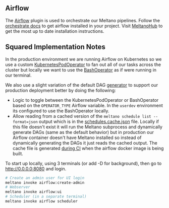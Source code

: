 ## Airflow

The [Airflow](https://github.com/apache/airflow/) plugin is used to orchestrate our Meltano pipelines.
Follow the [orchestrate docs](https://docs.meltano.com/guide/orchestration) to get airflow installed in your project.
Visit [MeltanoHub](https://hub.meltano.com/utilities/airflow) to get the most up to date installation instructions.


## Squared Implementation Notes

In the production environment we are running Airflow on Kubernetes so we use a custom [KubernetesPodOperator](./plugins/meltano_k8_operator.py) to fan out all of our tasks across the cluster but locally we want to use the [BashOperator](https://airflow.apache.org/docs/apache-airflow/stable/howto/operator/bash.html) as if were running in our terminal.

We also use a slight variation of the default DAG [generator](./dags/meltano.py) to support our production deployment better by doing the following:

- Logic to toggle between the KubernetesPodOperator or BashOperator based on the `OPERATOR_TYPE` Airflow variable. In the `userdev` environment its configured to use the BashOperator locally.
- Allow reading from a cached version of the `meltano schedule list --format=json` output which is in the [schedules.cache.json](schedules.cache.json) file.
Locally if this file doesn't exist it will run the Meltano subprocess and dynamically generate DAGs (same as the default behavior) but in production our Airflow container doesn't have Meltano installed so instead of dynamically generating the DAGs it just reads the cached output.
The cache file is generated [during CI](../../.github/workflows/prod_deploy.yml) when the airflow docker image is being built.

To start up locally, using 3 terminals (or add -D for background), then go to http://0.0.0.0:8080 and login.
```bash
# Create an admin user for UI login
meltano invoke airflow:create-admin
# Webserver
meltano invoke airflow:ui
# Scheduler (in a separate terminal)
meltano invoke airflow scheduler
```
